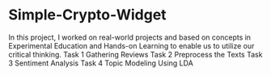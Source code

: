 # Simple-Crypto-Widget
In this project, I worked on real-world projects and based on concepts in Experimental Education and Hands-on Learning to enable us to utilize our critical thinking. 
Task 1 Gathering Reviews
Task 2 Preprocess the Texts
Task 3 Sentiment Analysis
Task 4 Topic Modeling Using LDA
